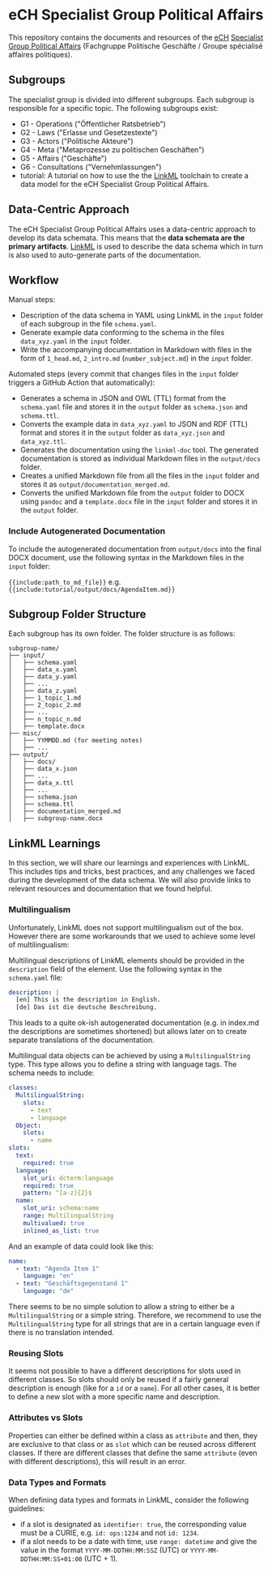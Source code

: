 # eCH Specialist Group Political Affairs

This repository contains the documents and resources of the [eCH](https://ech.ch/) [Specialist Group Political Affairs](https://www.ech.ch/de/fachgruppen/politische-geschaefte) (Fachgruppe Politische Geschäfte / Groupe spécialisé affaires politiques).

## Subgroups

The specialist group is divided into different subgroups. Each subgroup is responsible for a specific topic. The following subgroups exist:

- G1 - Operations ("Öffentlicher Ratsbetrieb")
- G2 - Laws ("Erlasse und Gesetzestexte")
- G3 - Actors ("Politische Akteure")
- G4 - Meta ("Metaprozesse zu politischen Geschäften")
- G5 - Affairs ("Geschäfte")
- G6 - Consultations ("Vernehmlassungen")
- tutorial: A tutorial on how to use the the [LinkML](https://linkml.io/linkml/index.html) toolchain to create a data model for the eCH Specialist Group Political Affairs.

## Data-Centric Approach

The eCH Specialist Group Political Affairs uses a data-centric approach to develop its data schemata. This means that the **data schemata are the primary artifacts**. [LinkML](https://linkml.io/linkml/) is used to describe the data schema which in turn is also used to auto-generate parts of the documentation.

## Workflow

Manual steps:

- Description of the data schema in YAML using LinkML in the `input` folder of each subgroup in the file `schema.yaml`.
- Generate example data conforming to the schema in the files `data_xyz.yaml` in the `input` folder.
- Write the accompanying documentation in Markdown with files in the form of `1_head.md`, `2_intro.md` (`number_subject.md`) in the `input` folder.

Automated steps (every commit that changes files in the `input` folder triggers a GitHub Action that automatically):

- Generates a schema in JSON and OWL (TTL) format from the `schema.yaml` file and stores it in the `output` folder as `schema.json` and `schema.ttl`.
- Converts the example data in `data_xyz.yaml` to JSON and RDF (TTL) format and stores it in the `output` folder as `data_xyz.json` and `data_xyz.ttl`.
- Generates the documentation using the `linkml-doc` tool. The generated documentation is stored as individual Markdown files in the `output/docs` folder.
- Creates a unified Markdown file from all the files in the `input` folder and stores it as `output/documentation_merged.md`.
- Converts the unified Markdown file from the `output` folder to DOCX using `pandoc` and a `template.docx` file in the `input` folder and stores it in the `output` folder.

### Include Autogenerated Documentation

To include the autogenerated documentation from `output/docs` into the final DOCX document, use the following syntax in the Markdown files in the `input` folder:

`{{include:path_to_md_file}}` e.g. `{{include:tutorial/output/docs/AgendaItem.md}}`

## Subgroup Folder Structure

Each subgroup has its own folder. The folder structure is as follows:

```
subgroup-name/
├── input/
│   ├── schema.yaml
│   ├── data_x.yaml
│   ├── data_y.yaml
│   ├── ...
│   ├── data_z.yaml
│   ├── 1_topic_1.md
│   ├── 2_topic_2.md
│   ├── ...
│   ├── n_topic_n.md
│   ├── template.docx
├── misc/
│   ├── YYMMDD.md (for meeting notes)
│   ├── ...
├── output/
│   ├── docs/
│   ├── data_x.json
│   ├── ...
│   ├── data_x.ttl
│   ├── ...
│   ├── schema.json
│   ├── schema.ttl
│   ├── documentation_merged.md
│   ├── subgroup-name.docx
```

## LinkML Learnings

In this section, we will share our learnings and experiences with LinkML. This includes tips and tricks, best practices, and any challenges we faced during the development of the data schema. We will also provide links to relevant resources and documentation that we found helpful.

### Multilingualism

Unfortunately, LinkML does not support multilingualism out of the box. However there are some workarounds that we used to achieve some level of multilingualism:

Multilingual descriptions of LinkML elements should be provided in the `description` field of the element. Use the following syntax in the `schema.yaml` file:

```yaml
description: |
  [en] This is the description in English.
  [de] Das ist die deutsche Beschreibung.
```

This leads to a quite ok-ish autogenerated documentation (e.g. in index.md the descriptions are sometimes shortened) but allows later on to create separate translations of the documentation.

Multilingual data objects can be achieved by using a `MultilingualString` type. This type allows you to define a string with language tags. The schema needs to include:

```yaml
classes:
  MultilingualString:
    slots:
      - text
      - language
  Object:
    slots:
      - name
slots:
  text:
    required: true
  language:
    slot_uri: dcterm:language
    required: true
    pattern: ^[a-z]{2}$
  name:
    slot_uri: schema:name
    range: MultilingualString
    multivalued: true
    inlined_as_list: true
```

And an example of data could look like this:

```yaml
name:
  - text: "Agenda Item 1"
    language: "en"
  - text: "Geschäftsgegenstand 1"
    language: "de"
```

There seems to be no simple solution to allow a string to either be a `MultilingualString` or a simple string. Therefore, we recommend to use the `MultilingualString` type for all strings that are in a certain language even if there is no translation intended.

### Reusing Slots

It seems not possible to have a different descriptions for slots used in different classes. So slots should only be reused if a fairly general description is enough (like for a `id` or a `name`). For all other cases, it is better to define a new slot with a more specific name and description.

### Attributes vs Slots

Properties can either be defined within a class as `attribute` and then, they are exclusive to that class or as `slot` which can be reused across different classes. If there are different classes that define the same `attribute` (even with different descriptions), this will result in an error.

### Data Types and Formats

When defining data types and formats in LinkML, consider the following guidelines:

- if a slot is designated as `identifier: true`, the corresponding value must be a CURIE, e.g. `id: ops:1234` and not `id: 1234`.
- if a slot needs to be a date with time, use `range: datetime` and give the value in the format `YYYY-MM-DDTHH:MM:SSZ` (UTC) or `YYYY-MM-DDTHH:MM:SS+01:00` (UTC + 1).